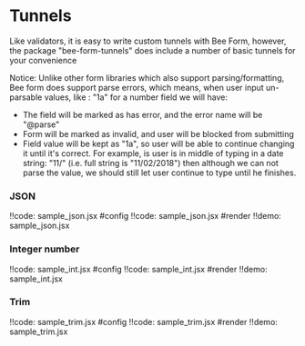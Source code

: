 # Tunnels

Like validators, it is easy to write custom tunnels with Bee Form, however, the package "bee-form-tunnels" does include a number of basic tunnels for your convenience

Notice: Unlike other form libraries which also support parsing/formatting, Bee form does support parse errors, which means, when user input un-parsable values, like : "1a" for a number field we will have:

 - The field will be marked as has error, and the error name will be "@parse"
 - Form will be marked as invalid, and user will be blocked from submitting
 - Field value will be kept as "1a", so user will be able to continue changing it until it's correct. For example, is user is in middle of typing in a date string: "11/" (i.e. full string is "11/02/2018") then although we can not parse the value, we should still let user continue to type until he finishes.

### JSON

!!code: sample_json.jsx #config
!!code: sample_json.jsx #render
!!demo: sample_json.jsx

### Integer number

!!code: sample_int.jsx #config
!!code: sample_int.jsx #render
!!demo: sample_int.jsx

### Trim

!!code: sample_trim.jsx #config
!!code: sample_trim.jsx #render
!!demo: sample_trim.jsx


